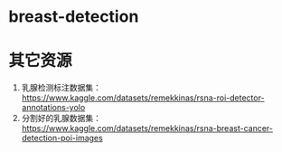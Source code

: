 # breast-detection

# 其它资源

1. 乳腺检测标注数据集：https://www.kaggle.com/datasets/remekkinas/rsna-roi-detector-annotations-yolo
2. 分割好的乳腺数据集：https://www.kaggle.com/datasets/remekkinas/rsna-breast-cancer-detection-poi-images
